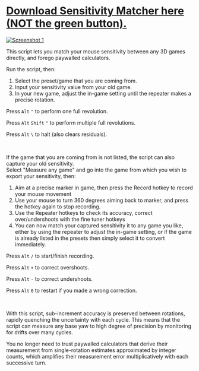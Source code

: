 # [ Download Sensitivity Matcher here (NOT the green button).](https://github.com/KovaaK/SensitivityMatcher/releases/latest)
[![Screenshot 1](https://i.redd.it/3vmnm6ne3i241.png)](https://github.com/KovaaK/SensitivityMatcher/releases/latest)


This script lets you match your mouse sensitivity between any 3D games directly, and forego paywalled calculators. 

Run the script, then:

1) Select the preset/game that you are coming from.
2) Input your sensitivity value from your old game.
3) In your new game, adjust the in-game setting until the repeater makes a precise rotation.

Press `Alt` `"` to perform one full revolution.

Press `Alt` `Shift` `"` to perform multiple full revolutions.

Press `Alt` `\` to halt (also clears residuals).

&nbsp;

If the game that you are coming from is not listed, the script can also capture your old sensitivity.\
Select "Measure any game" and go into the game from which you wish to export your sensitivity, then:

1) Aim at a precise marker in game, then press the Record hotkey to record your mouse movement
2) Use your mouse to turn 360 degrees aiming back to marker, and press the hotkey again to stop recording.
3) Use the Repeater hotkeys to check its accuracy, correct over/undershoots with the fine tuner hotkeys
4) You can now match your captured sensitivity it to any game you like, either by using the repeater to adjust the in-game setting, or if the game is already listed in the presets then simply select it to convert immediately.

Press `Alt` `/` to start/finish recording.

Press `Alt` `+` to correct overshoots.

Press `Alt` `-` to correct undershoots.

Press `Alt` `0` to restart if you made a wrong correction.    

&nbsp;

With this script, sub-increment accuracy is preserved between rotations, rapidly quenching the uncertainty with each cycle. This means that the script can measure any base yaw to high degree of precision by monitoring for drifts over many cycles.

You no longer need to trust paywalled calculators that derive their measurement from single-rotation estimates approximated by integer counts, which amplifies their measurement error multiplicatively with each successive turn.
